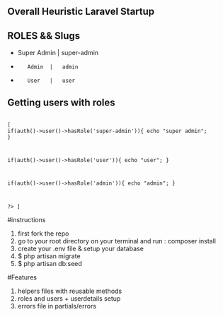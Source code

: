 

## Overall Heuristic Laravel Startup




## ROLES  && Slugs

-  Super Admin  |   super-admin
-        Admin  |   admin
-        User   |   user





## Getting users with roles

<code>
[
<?php


  if(auth()->user()->hasRole('super-admin')){
    echo "super admin";
}

if(auth()->user()->hasRole('user')){
    echo "user";
}

if(auth()->user()->hasRole('admin')){
    echo "admin";
}
   
?>
]
</code>

#instructions

1. first fork the repo
2. go to your root directory on your terminal and run : composer install
3. create your .env file & setup your database 
4. $ php artisan migrate
5. $ php artisan db:seed




#Features
1. helpers files with reusable methods
2. roles and users + userdetails setup
3. errors file in partials/errors